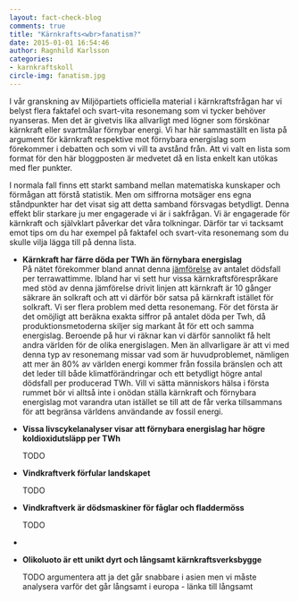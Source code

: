 ```yaml
---
layout: fact-check-blog
comments: true
title: "Kärnkrafts<wbr>fanatism?"
date: 2015-01-01 16:54:46
author: Ragnhild Karlsson
categories:
- karnkraftskoll
circle-img: fanatism.jpg
---
```

I vår granskning av Miljöpartiets officiella material i kärnkraftsfrågan har vi belyst flera faktafel och svart-vita resonemang som vi tycker behöver nyanseras. Men det är givetvis lika allvarligt med lögner som förskönar kärnkraft eller svartmålar förnybar energi.
Vi har här sammaställt en lista på argument för kärnkraft respektive mot förnybara energislag som förekommer i debatten och som vi vill ta avstånd från. Att vi valt en lista som format för den här bloggposten är medvetet då en lista enkelt kan utökas med fler punkter. 

I normala fall finns ett starkt samband mellan matematiska kunskaper och förmågan att förstå statistik. Men om siffrorna motsäger ens egna ståndpunkter har det visat sig att detta samband försvagas betydligt. Denna effekt blir starkare ju mer engagerade vi är i sakfrågan. Vi är engagerade för kärnkraft och självklart påverkar det våra tolkningar. Därför tar vi tacksamt emot tips om du har exempel på faktafel och svart-vita resonemang som du skulle vilja lägga till på denna lista.
<ul>
	<li><p><b>Kärnkraft har färre döda per TWh än förnybara energislag</b><br>På nätet förekommer bland annat denna <a href="http://nextbigfuture.com/2011/03/deaths-per-twh-by-energy-source.html" target="_blanc">jämförelse</a> av antalet dödsfall per terrawattimme. Ibland har vi sett hur vissa kärnkraftsförespråkare med stöd av denna jämförelse drivit linjen att kärnkraft är 10 gånger säkrare än solkraft och att vi därför bör satsa på kärnkraft istället för solkraft. Vi ser flera problem med detta resonemang. För det första är det omöjligt att beräkna exakta siffror på antalet döda per Twh, då produktionsmetoderna skiljer sig markant åt för ett och samma energislag. Beroende på hur vi räknar kan vi därför sannolikt få helt andra världen för de olika energislagen. Men än allvarligare är att vi med denna typ av resonemang missar vad som är huvudproblemet, nämligen att mer än 80% av världen energi kommer från fossila bränslen och att det leder till både klimatförändringar och ett betydligt högre antal dödsfall per producerad TWh. Vill vi sätta människors hälsa i första rummet bör vi alltså inte i onödan ställa kärnkraft och förnybara energislag mot varandra utan istället se till att de får verka tillsammans för att begränsa världens användande av fossil energi.</p></li>
	<li><p><b>Vissa livscykelanalyser visar att förnybara energislag har högre koldioxidutsläpp per TWh</b></p></li>
	<p>TODO</p>
	<li><p><b>Vindkraftverk förfular landskapet</b></p></li>
	<p>TODO</p>
	<li><p><b>Vindkraftverk är dödsmaskiner för fåglar och fladdermöss</b></p></li>
	<p>TODO</p>
	<li><p><b></b></p></li>
	<li><p><b>Olikoluoto är ett unikt dyrt och långsamt kärnkraftsverksbygge</b></p></li>
	<p>TODO argumentera att ja det går snabbare i asien men vi måste analysera varför det går långsamt i europa - länka till långsamt</p>
</ul>